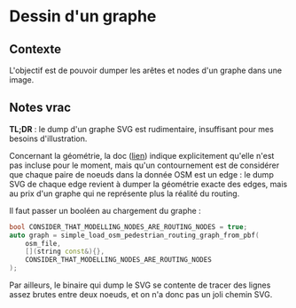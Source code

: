 # Dessin d'un graphe

## Contexte

L'objectif est de pouvoir dumper les arêtes et nodes d'un graphe dans une image.

## Notes vrac

**TL;DR** : le dump d'un graphe SVG est rudimentaire, insuffisant pour mes besoins d'illustration.

Concernant la géométrie, la doc ([lien](https://github.com/phidra/RoutingKit/blob/a0776b234ac6e86d4255952ef60a6a9bf8d88f02/doc/OpenStreetMap.md)) indique explicitement qu'elle n'est pas incluse pour le moment, mais qu'un contournement est de considérer que chaque paire de noeuds dans la donnée OSM est un edge : le dump SVG de chaque edge revient à dumper la géométrie exacte des edges, mais au prix d'un graphe qui ne représente plus la réalité du routing.

Il faut passer un booléen au chargement du graphe :

```cpp
bool CONSIDER_THAT_MODELLING_NODES_ARE_ROUTING_NODES = true;
auto graph = simple_load_osm_pedestrian_routing_graph_from_pbf(
    osm_file,
    [](string const&){},
    CONSIDER_THAT_MODELLING_NODES_ARE_ROUTING_NODES
);
```

Par ailleurs, le binaire qui dump le SVG se contente de tracer des lignes assez brutes entre deux noeuds, et on n'a donc pas un joli chemin SVG.
